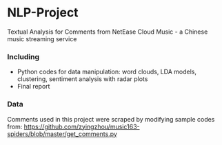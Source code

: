 # NLP-Project
Textual Analysis for Comments from NetEase Cloud Music - a Chinese music streaming service

### Including 
* Python codes for data manipulation: word clouds, LDA models, clustering, sentiment analysis with radar plots
* Final report 

### Data
Comments used in this project were scraped by modifying sample codes from: https://github.com/zyingzhou/music163-spiders/blob/master/get_comments.py
